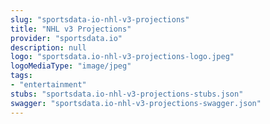 ```yaml
---
slug: "sportsdata-io-nhl-v3-projections"
title: "NHL v3 Projections"
provider: "sportsdata.io"
description: null
logo: "sportsdata.io-nhl-v3-projections-logo.jpeg"
logoMediaType: "image/jpeg"
tags:
- "entertainment"
stubs: "sportsdata.io-nhl-v3-projections-stubs.json"
swagger: "sportsdata.io-nhl-v3-projections-swagger.json"
---
```

